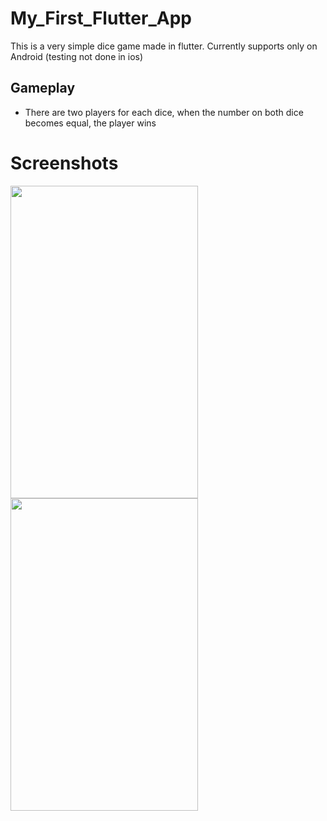 # My_First_Flutter_App

This is a very simple dice game made in flutter. Currently supports only on Android (testing not done in ios)

## Gameplay
- There are two players for each dice, when the number on both dice becomes equal, the player wins

# Screenshots
<img src = "https://i.ibb.co/dG6wCLb/Screenshot-2020-04-26-21-42-05-886.jpg" width="300" height="500">
<img src = "https://i.ibb.co/9VjrFb2/Screenshot-2020-04-26-21-42-18-257.jpgp" width="300" height="500">


